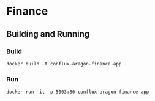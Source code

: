 # Finance

## Building and Running

### Build

`docker build -t conflux-aragon-finance-app .`

### Run

`docker run -it -p 5003:80 conflux-aragon-finance-app`
